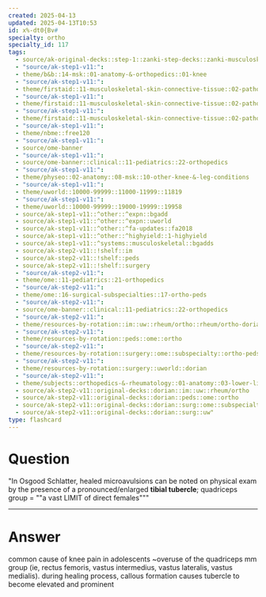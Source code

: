 ```yaml
---
created: 2025-04-13
updated: 2025-04-13T10:53
id: x%-dt0{Bv#
specialty: ortho
specialty_id: 117
tags:
  - source/ak-original-decks::step-1::zanki-step-decks::zanki-musculoskeletal::musculoskeletal-pathology
  - "source/ak-step1-v11:": 
  - theme/b&b::14-msk::01-anatomy-&-orthopedics::01-knee
  - "source/ak-step1-v11:": 
  - theme/firstaid::11-musculoskeletal-skin-connective-tissue::02-pathology::04-common-hip-&-knee-conditions::knee::osgood-schlatter-disease
  - "source/ak-step1-v11:": 
  - theme/firstaid::11-musculoskeletal-skin-connective-tissue::02-pathology::06-childhood-msk-conditions
  - "source/ak-step1-v11:": 
  - theme/firstaid::11-musculoskeletal-skin-connective-tissue::02-pathology::06-childhood-msk-conditions::osgood-schlatter-disease
  - "source/ak-step1-v11:": 
  - theme/nbme::free120
  - "source/ak-step1-v11:": 
  - source/ome-banner
  - "source/ak-step1-v11:": 
  - source/ome-banner::clinical::11-pediatrics::22-orthopedics
  - "source/ak-step1-v11:": 
  - theme/physeo::02-anatomy::08-msk::10-other-knee-&-leg-conditions
  - "source/ak-step1-v11:": 
  - theme/uworld::10000-99999::11000-11999::11819
  - "source/ak-step1-v11:": 
  - theme/uworld::10000-99999::19000-19999::19958
  - source/ak-step1-v11::^other::^expn::bgadd
  - source/ak-step1-v11::^other::^expn::uworld
  - source/ak-step1-v11::^other::^fa-updates::fa2018
  - source/ak-step1-v11::^other::^highyield::1-highyield
  - source/ak-step1-v11::^systems::musculoskeletal::bgadds
  - source/ak-step2-v11::!shelf::im
  - source/ak-step2-v11::!shelf::peds
  - source/ak-step2-v11::!shelf::surgery
  - "source/ak-step2-v11:": 
  - theme/ome::11-pediatrics::21-orthopedics
  - "source/ak-step2-v11:": 
  - theme/ome::16-surgical-subspecialties::17-ortho-peds
  - "source/ak-step2-v11:": 
  - source/ome-banner::clinical::11-pediatrics::22-orthopedics
  - "source/ak-step2-v11:": 
  - theme/resources-by-rotation::im::uw::rheum/ortho::rheum/ortho-dorian
  - "source/ak-step2-v11:": 
  - theme/resources-by-rotation::peds::ome::ortho
  - "source/ak-step2-v11:": 
  - theme/resources-by-rotation::surgery::ome::subspecialty::ortho-peds
  - "source/ak-step2-v11:": 
  - theme/resources-by-rotation::surgery::uworld::dorian
  - "source/ak-step2-v11:": 
  - theme/subjects::orthopedics-&-rheumatology::01-anatomy::03-lower-limb::knee::osgood-schlatter-disease
  - source/ak-step2-v11::original-decks::dorian::im::uw::rheum/ortho
  - source/ak-step2-v11::original-decks::dorian::peds::ome::ortho
  - source/ak-step2-v11::original-decks::dorian::surg::ome::subspecialty::ortho-peds
  - source/ak-step2-v11::original-decks::dorian::surg::uw"
type: flashcard
---
```


# Question
"In Osgood Schlatter, healed microavulsions can be noted on physical exam by the presence of a pronounced/enlarged **tibial tubercle**; quadriceps group = ""a vast LIMIT of direct females"""

---

# Answer
common cause of knee pain in adolescents ~overuse of the quadriceps mm group (ie, rectus femoris, vastus intermedius, vastus lateralis, vastus medialis).   during healing process, callous formation causes tubercle to become elevated and prominent